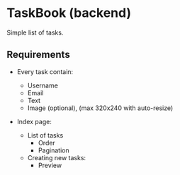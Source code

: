 # TaskBook (backend)
Simple list of tasks.

## Requirements

- Every task contain:
  - Username
  - Email
  - Text
  - Image (optional), (max 320x240 with auto-resize)
   
- Index page:
  - List of tasks
    - Order
    - Pagination
  - Creating new tasks:
    - Preview
  